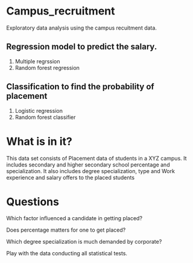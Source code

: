 # Campus_recruitment
Exploratory data analysis using the campus recuitment data.
## Regression model to predict the salary.
  1. Multiple regrssion
  2. Random forest regression
## Classification to find the probability of placement
  1. Logistic regression
  2. Random forest classifier
  
# What is in it?
This data set consists of Placement data of students in a XYZ campus. It includes secondary and higher secondary school percentage and specialization. It also includes degree specialization, type and Work experience and salary offers to the placed students

# Questions
  Which factor influenced a candidate in getting placed?
  
  Does percentage matters for one to get placed?
  
  Which degree specialization is much demanded by corporate?
  
  Play with the data conducting all statistical tests.
